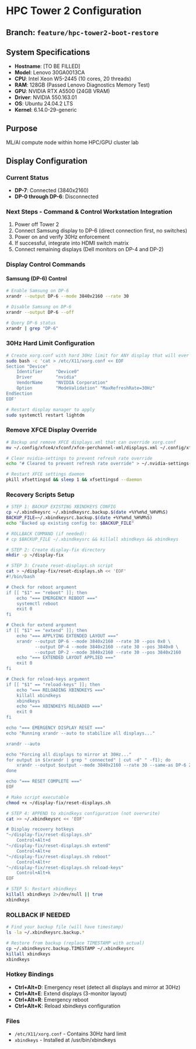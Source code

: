 # HPC Tower 2 Configuration

## Branch: `feature/hpc-tower2-boot-restore`

## System Specifications
- **Hostname**: [TO BE FILLED]
- **Model**: Lenovo 30GA0013CA
- **CPU**: Intel Xeon W5-2445 (10 cores, 20 threads)
- **RAM**: 128GB (Passed Lenovo Diagnostics Memory Test)
- **GPU**: NVIDIA RTX A5500 (24GB VRAM)
- **Driver**: NVIDIA 550.163.01
- **OS**: Ubuntu 24.04.2 LTS
- **Kernel**: 6.14.0-29-generic

## Purpose
ML/AI compute node within home HPC/GPU cluster lab

## Display Configuration

### Current Status
- **DP-7**: Connected (3840x2160)
- **DP-0 through DP-6**: Disconnected

### Next Steps - Command & Control Workstation Integration
1. Power off Tower 2
2. Connect Samsung display to DP-6 (direct connection first, no switches)
3. Power on and verify 30Hz enforcement
4. If successful, integrate into HDMI switch matrix
5. Connect remaining displays (Dell monitors on DP-4 and DP-2)

### Display Control Commands

#### Samsung (DP-6) Control
```bash
# Enable Samsung on DP-6
xrandr --output DP-6 --mode 3840x2160 --rate 30

# Disable Samsung on DP-6
xrandr --output DP-6 --off

# Query DP-6 status
xrandr | grep "DP-6"
```

### 30Hz Hard Limit Configuration

```bash
# Create xorg.conf with hard 30Hz limit for ANY display that will ever connect
sudo bash -c 'cat > /etc/X11/xorg.conf << EOF
Section "Device"
    Identifier     "Device0"
    Driver         "nvidia"
    VendorName     "NVIDIA Corporation"
    Option         "ModeValidation" "MaxRefreshRate=30Hz"
EndSection
EOF'

# Restart display manager to apply
sudo systemctl restart lightdm
```

### Remove XFCE Display Override

```bash
# Backup and remove XFCE displays.xml that can override xorg.conf
mv ~/.config/xfce4/xfconf/xfce-perchannel-xml/displays.xml ~/.config/xfce4/xfconf/xfce-perchannel-xml/displays.xml.backup

# Clear nvidia-settings to prevent refresh rate override
echo "# Cleared to prevent refresh rate override" > ~/.nvidia-settings-rc

# Restart XFCE settings daemon
pkill xfsettingsd && sleep 1 && xfsettingsd --daemon
```

### Recovery Scripts Setup

```bash
# STEP 1: BACKUP EXISTING XBINDKEYS CONFIG
cp ~/.xbindkeysrc ~/.xbindkeysrc.backup.$(date +%Y%m%d_%H%M%S)
BACKUP_FILE=~/.xbindkeysrc.backup.$(date +%Y%m%d_%H%M%S)
echo "Backed up existing config to: $BACKUP_FILE"

# ROLLBACK COMMAND (if needed):
# cp $BACKUP_FILE ~/.xbindkeysrc && killall xbindkeys && xbindkeys

# STEP 2: Create display-fix directory
mkdir -p ~/display-fix

# STEP 3: Create reset-displays.sh script
cat > ~/display-fix/reset-displays.sh << 'EOF'
#!/bin/bash

# Check for reboot argument
if [[ "$1" == "reboot" ]]; then
    echo "=== EMERGENCY REBOOT ==="
    systemctl reboot
    exit 0
fi

# Check for extend argument
if [[ "$1" == "extend" ]]; then
    echo "=== APPLYING EXTENDED LAYOUT ==="
    xrandr --output DP-6 --mode 3840x2160 --rate 30 --pos 0x0 \
           --output DP-4 --mode 3840x2160 --rate 30 --pos 3840x0 \
           --output DP-2 --mode 3840x2160 --rate 30 --pos 3840x2160
    echo "=== EXTENDED LAYOUT APPLIED ==="
    exit 0
fi

# Check for reload-keys argument
if [[ "$1" == "reload-keys" ]]; then
    echo "=== RELOADING XBINDKEYS ==="
    killall xbindkeys
    xbindkeys
    echo "=== XBINDKEYS RELOADED ==="
    exit 0
fi

echo "=== EMERGENCY DISPLAY RESET ==="
echo "Running xrandr --auto to stabilize all displays..."

xrandr --auto

echo "Forcing all displays to mirror at 30Hz..."
for output in $(xrandr | grep " connected" | cut -d" " -f1); do
    xrandr --output $output --mode 3840x2160 --rate 30 --same-as DP-6 2>/dev/null || true
done

echo "=== RESET COMPLETE ==="
EOF

# Make script executable
chmod +x ~/display-fix/reset-displays.sh

# STEP 4: APPEND to xbindkeys configuration (not overwrite)
cat >> ~/.xbindkeysrc << 'EOF'

# Display recovery hotkeys
"~/display-fix/reset-displays.sh"
    Control+Alt+d
"~/display-fix/reset-displays.sh extend"
    Control+Alt+e
"~/display-fix/reset-displays.sh reboot"
    Control+Alt+r
"~/display-fix/reset-displays.sh reload-keys"
    Control+Alt+k
EOF

# STEP 5: Restart xbindkeys
killall xbindkeys 2>/dev/null || true
xbindkeys
```

### ROLLBACK IF NEEDED
```bash
# Find your backup file (will have timestamp)
ls -la ~/.xbindkeysrc.backup.*

# Restore from backup (replace TIMESTAMP with actual)
cp ~/.xbindkeysrc.backup.TIMESTAMP ~/.xbindkeysrc
killall xbindkeys
xbindkeys
```

### Hotkey Bindings
- **Ctrl+Alt+D**: Emergency reset (detect all displays and mirror at 30Hz)
- **Ctrl+Alt+E**: Extend displays (3-monitor layout)
- **Ctrl+Alt+R**: Emergency reboot
- **Ctrl+Alt+K**: Reload xbindkeys configuration

### Files
- `/etc/X11/xorg.conf` - Contains 30Hz hard limit
- `xbindkeys` - Installed at /usr/bin/xbindkeys